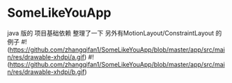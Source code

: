 # SomeLikeYouApp
java 版的 项目基础依赖 整理了一下  另外有MotionLayout/ConstraintLayout 的例子
#!<image>(https://github.com/zhangqifan1/SomeLikeYouApp/blob/master/app/src/main/res/drawable-xhdpi/a.gif)
#!<image>(https://github.com/zhangqifan1/SomeLikeYouApp/blob/master/app/src/main/res/drawable-xhdpi/b.gif)

